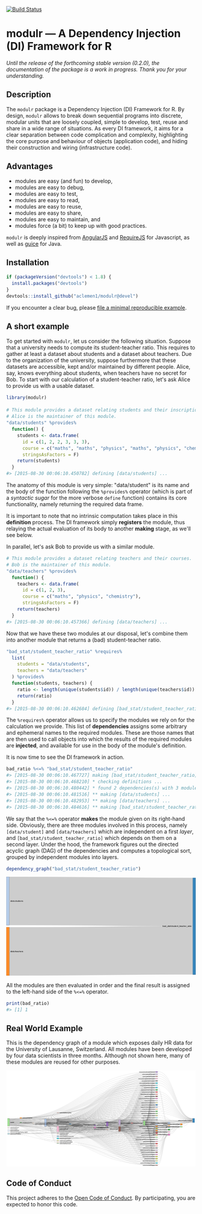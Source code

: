 <!-- README.md is generated from README.Rmd. Please edit that file -->
[![Build Status](https://travis-ci.org/aclemen1/modulr.svg)](https://travis-ci.org/aclemen1/modulr)

modulr — A Dependency Injection (DI) Framework for R
====================================================

*Until the release of the forthcoming stable version (0.2.0), the documentation of the package is a work in progress. Thank you for your understanding.*

Description
-----------

The `modulr` package is a Dependency Injection (DI) Framework for R. By design, `modulr` allows to break down sequential programs into discrete, modular units that are loosely coupled, simple to develop, test, reuse and share in a wide range of situations. As every DI framework, it aims for a clear separation between code complication and complexity, highlighting the core purpose and behaviour of objects (application code), and hiding their construction and wiring (infrastructure code).

Advantages
----------

-   modules are easy (and fun) to develop,
-   modules are easy to debug,
-   modules are easy to test,
-   modules are easy to read,
-   modules are easy to reuse,
-   modules are easy to share,
-   modules are easy to maintain, and
-   modules force (a bit) to keep up with good practices.

`modulr` is deeply inspired from [AngularJS](https://angularjs.org/) and [RequireJS](http://requirejs.org) for Javascript, as well as [guice](https://github.com/google/guice) for Java.

Installation
------------

<!---
You can install:

* the latest released version from CRAN with

``` r
install.packages("modulr")
```
* the latest released version from Github with
``` r
if (packageVersion("devtools") < 1.8) {
  install.packages("devtools")
}
devtools::install_github("aclemen1/modulr")
```

* the latest _bleeding edge_ development version from Github with
-->
``` r
if (packageVersion("devtools") < 1.8) {
  install.packages("devtools")
}
devtools::install_github("aclemen1/modulr@devel")
```

If you encounter a clear bug, please [file a minimal reproducible example](https://github.com/aclemen1/modulr/issues).

A short example
---------------

To get started with `modulr`, let us consider the following situation. Suppose that a university needs to compute its student-teacher ratio. This requires to gather at least a dataset about students and a dataset about teachers. Due to the organization of the university, suppose furthermore that these datasets are accessible, kept and/or maintained by different people. Alice, say, knows everything about students, when teachers have no secret for Bob. To start with our calculation of a student-teacher ratio, let's ask Alice to provide us with a usable dataset.

``` r
library(modulr)

# This module provides a dataset relating students and their inscriptions to courses.
# Alice is the maintainer of this module.
"data/students" %provides%
  function() {
    students <- data.frame(
      id = c(1, 2, 2, 3, 3, 3),
      course = c("maths", "maths", "physics", "maths", "physics", "chemistry"),
      stringsAsFactors = F)
    return(students)
  }
#> [2015-08-30 00:06:10.450782] defining [data/students] ...
```

The anatomy of this module is very simple: "data/student" is its name and the body of the function following the `%provides%` operator (which is part of a *syntactic sugar* for the more verbose `define` function) contains its core functionality, namely returning the required data frame.

It is important to note that no intrinsic computation takes place in this **definition** process. The DI framework simply **registers** the module, thus relaying the actual evaluation of its body to another **making** stage, as we'll see below.

In parallel, let's ask Bob to provide us with a similar module.

``` r
# This module provides a dataset relating teachers and their courses.
# Bob is the maintainer of this module.
"data/teachers" %provides%
  function() {
    teachers <- data.frame(
      id = c(1, 2, 3),
      course = c("maths", "physics", "chemistry"),
      stringsAsFactors = F)
    return(teachers)
  }
#> [2015-08-30 00:06:10.457366] defining [data/teachers] ...
```

Now that we have these two modules at our disposal, let's combine them into another module that returns a (bad) student-teacher ratio.

``` r
"bad_stat/student_teacher_ratio" %requires%
  list(
    students = "data/students",
    teachers = "data/teachers"
  ) %provides%
  function(students, teachers) {
    ratio <- length(unique(students$id)) / length(unique(teachers$id))
    return(ratio)
  }
#> [2015-08-30 00:06:10.462684] defining [bad_stat/student_teacher_ratio] ...
```

The `%requires%` operator allows us to specify the modules we rely on for the calculation we provide. This list of **dependencies** assigns some arbitrary and ephemeral names to the required modules. These are those names that are then used to call objects into which the results of the required modules are **injected**, and available for use in the body of the module's definition.

It is now time to see the DI framework in action.

``` r
bad_ratio %<=% "bad_stat/student_teacher_ratio"
#> [2015-08-30 00:06:10.467727] making [bad_stat/student_teacher_ratio] ...
#> [2015-08-30 00:06:10.468210] * checking definitions ...
#> [2015-08-30 00:06:10.480442] * found 2 dependencies(s) with 3 modules(s) on 2 layer(s)
#> [2015-08-30 00:06:10.481516] ** making [data/students] ...
#> [2015-08-30 00:06:10.482953] ** making [data/teachers] ...
#> [2015-08-30 00:06:10.484616] ** making [bad_stat/student_teacher_ratio] ...
```

We say that the `%<=%` operator **makes** the module given on its right-hand side. Obviously, there are three modules involved in this process, namely `[data/student]` and `[data/teachers]` which are independent on a first *layer*, and `[bad_stat/student_teacher_ratio]` which depends on them on a second layer. Under the hood, the framework figures out the directed acyclic graph (DAG) of the dependencies and computes a topological sort, grouped by independent modules into layers.

``` r
dependency_graph("bad_stat/student_teacher_ratio")
```

![](README-fig1.png)

All the modules are then evaluated in order and the final result is assigned to the left-hand side of the `%<=%` operator.

``` r
print(bad_ratio)
#> [1] 1
```

Real World Example
------------------

This is the dependency graph of a module which exposes daily HR data for the University of Lausanne, Switzerland. All modules have been developed by four data scientists in three months. Although not shown here, many of these modules are reused for other purposes.

![](README-fig3.png)

Code of Conduct
---------------

This project adheres to the [Open Code of Conduct](http://todogroup.org/opencodeofconduct/#modulr/alain.clement-pavon@unil.ch). By participating, you are expected to honor this code.
